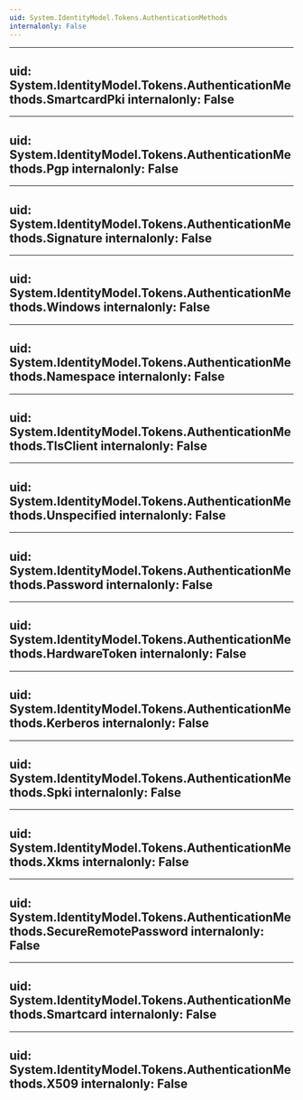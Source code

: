 ```yaml
---
uid: System.IdentityModel.Tokens.AuthenticationMethods
internalonly: False
---
```


---
uid: System.IdentityModel.Tokens.AuthenticationMethods.SmartcardPki
internalonly: False
---

---
uid: System.IdentityModel.Tokens.AuthenticationMethods.Pgp
internalonly: False
---

---
uid: System.IdentityModel.Tokens.AuthenticationMethods.Signature
internalonly: False
---

---
uid: System.IdentityModel.Tokens.AuthenticationMethods.Windows
internalonly: False
---

---
uid: System.IdentityModel.Tokens.AuthenticationMethods.Namespace
internalonly: False
---

---
uid: System.IdentityModel.Tokens.AuthenticationMethods.TlsClient
internalonly: False
---

---
uid: System.IdentityModel.Tokens.AuthenticationMethods.Unspecified
internalonly: False
---

---
uid: System.IdentityModel.Tokens.AuthenticationMethods.Password
internalonly: False
---

---
uid: System.IdentityModel.Tokens.AuthenticationMethods.HardwareToken
internalonly: False
---

---
uid: System.IdentityModel.Tokens.AuthenticationMethods.Kerberos
internalonly: False
---

---
uid: System.IdentityModel.Tokens.AuthenticationMethods.Spki
internalonly: False
---

---
uid: System.IdentityModel.Tokens.AuthenticationMethods.Xkms
internalonly: False
---

---
uid: System.IdentityModel.Tokens.AuthenticationMethods.SecureRemotePassword
internalonly: False
---

---
uid: System.IdentityModel.Tokens.AuthenticationMethods.Smartcard
internalonly: False
---

---
uid: System.IdentityModel.Tokens.AuthenticationMethods.X509
internalonly: False
---
